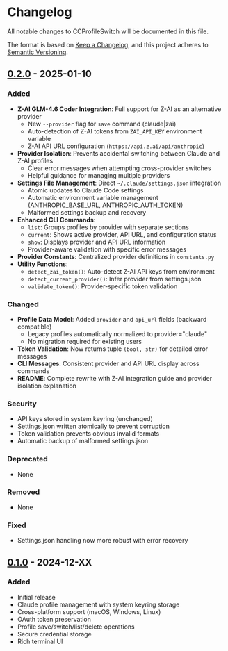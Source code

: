 # Changelog

All notable changes to CCProfileSwitch will be documented in this file.

The format is based on [Keep a Changelog](https://keepachangelog.com/en/1.0.0/),
and this project adheres to [Semantic Versioning](https://semver.org/spec/v2.0.0.html).

## [0.2.0] - 2025-01-10

### Added
- **Z-AI GLM-4.6 Coder Integration**: Full support for Z-AI as an alternative provider
  - New `--provider` flag for `save` command (claude|zai)
  - Auto-detection of Z-AI tokens from `ZAI_API_KEY` environment variable
  - Z-AI API URL configuration (`https://api.z.ai/api/anthropic`)
- **Provider Isolation**: Prevents accidental switching between Claude and Z-AI profiles
  - Clear error messages when attempting cross-provider switches
  - Helpful guidance for managing multiple providers
- **Settings File Management**: Direct `~/.claude/settings.json` integration
  - Atomic updates to Claude Code settings
  - Automatic environment variable management (ANTHROPIC_BASE_URL, ANTHROPIC_AUTH_TOKEN)
  - Malformed settings backup and recovery
- **Enhanced CLI Commands**:
  - `list`: Groups profiles by provider with separate sections
  - `current`: Shows active provider, API URL, and configuration status
  - `show`: Displays provider and API URL information
  - Provider-aware validation with specific error messages
- **Provider Constants**: Centralized provider definitions in `constants.py`
- **Utility Functions**:
  - `detect_zai_token()`: Auto-detect Z-AI API keys from environment
  - `detect_current_provider()`: Infer provider from settings.json
  - `validate_token()`: Provider-specific token validation

### Changed
- **Profile Data Model**: Added `provider` and `api_url` fields (backward compatible)
  - Legacy profiles automatically normalized to provider="claude"
  - No migration required for existing users
- **Token Validation**: Now returns tuple `(bool, str)` for detailed error messages
- **CLI Messages**: Consistent provider and API URL display across commands
- **README**: Complete rewrite with Z-AI integration guide and provider isolation explanation

### Security
- API keys stored in system keyring (unchanged)
- Settings.json written atomically to prevent corruption
- Token validation prevents obvious invalid formats
- Automatic backup of malformed settings.json

### Deprecated
- None

### Removed
- None

### Fixed
- Settings.json handling now more robust with error recovery

## [0.1.0] - 2024-12-XX

### Added
- Initial release
- Claude profile management with system keyring storage
- Cross-platform support (macOS, Windows, Linux)
- OAuth token preservation
- Profile save/switch/list/delete operations
- Secure credential storage
- Rich terminal UI

[0.2.0]: https://github.com/biostochastics/CCProfileSwitch/compare/v0.1.0...v0.2.0
[0.1.0]: https://github.com/biostochastics/CCProfileSwitch/releases/tag/v0.1.0
